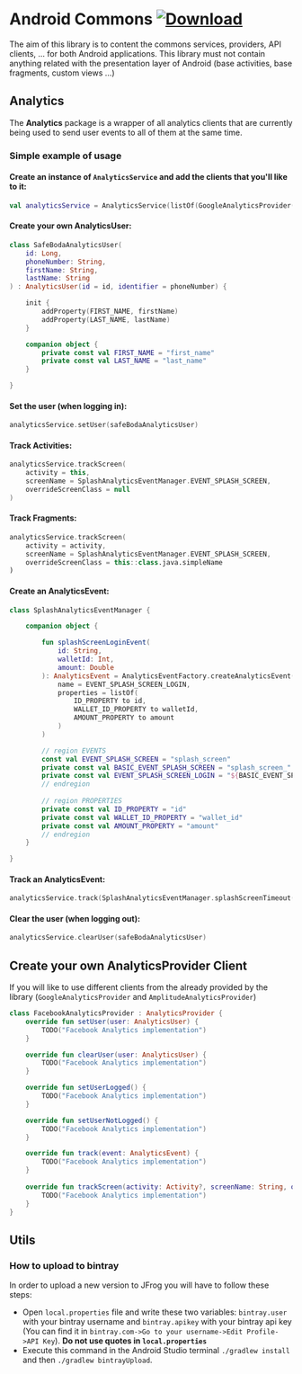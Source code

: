 # Android Commons [ ![Download](https://api.bintray.com/packages/safeboda/android/android-commons/images/download.svg?version=0.0.5) ](https://bintray.com/safeboda/android/android-commons/0.0.5/link)

The aim of this library is to content the commons services, providers, API clients, ... for both Android applications. This library must not contain anything related with the presentation layer of Android (base activities, base fragments, custom views ...)

## Analytics

The <b>Analytics</b> package is a wrapper of all analytics clients that are currently being used to send user events to all of them at the same time. <br/>

### Simple example of usage

#### Create an instance of `AnalyticsService` and add the clients that you'll like to it:
```kotlin
val analyticsService = AnalyticsService(listOf(GoogleAnalyticsProvider()))
```

#### Create your own AnalyticsUser:
```kotlin
class SafeBodaAnalyticsUser(
    id: Long,
    phoneNumber: String,
    firstName: String,
    lastName: String
) : AnalyticsUser(id = id, identifier = phoneNumber) {

    init {
        addProperty(FIRST_NAME, firstName)
        addProperty(LAST_NAME, lastName)
    }

    companion object {
        private const val FIRST_NAME = "first_name"
        private const val LAST_NAME = "last_name"
    }

}
```

#### Set the user (when logging in):
```kotlin
analyticsService.setUser(safeBodaAnalyticsUser)
```

#### Track Activities:
```kotlin
analyticsService.trackScreen(
    activity = this,
    screenName = SplashAnalyticsEventManager.EVENT_SPLASH_SCREEN,
    overrideScreenClass = null
)
```

#### Track Fragments:
```kotlin
analyticsService.trackScreen(
    activity = activity,
    screenName = SplashAnalyticsEventManager.EVENT_SPLASH_SCREEN,
    overrideScreenClass = this::class.java.simpleName
)
```

#### Create an AnalyticsEvent:
```kotlin
class SplashAnalyticsEventManager {

    companion object {

        fun splashScreenLoginEvent(
            id: String,
            walletId: Int,
            amount: Double
        ): AnalyticsEvent = AnalyticsEventFactory.createAnalyticsEvent(
            name = EVENT_SPLASH_SCREEN_LOGIN,
            properties = listOf(
                ID_PROPERTY to id,
                WALLET_ID_PROPERTY to walletId,
                AMOUNT_PROPERTY to amount
            )
        )

        // region EVENTS
        const val EVENT_SPLASH_SCREEN = "splash_screen"
        private const val BASIC_EVENT_SPLASH_SCREEN = "splash_screen_"
        private const val EVENT_SPLASH_SCREEN_LOGIN = "${BASIC_EVENT_SPLASH_SCREEN}login"
        // endregion
        
        // region PROPERTIES
        private const val ID_PROPERTY = "id"
        private const val WALLET_ID_PROPERTY = "wallet_id"
        private const val AMOUNT_PROPERTY = "amount"
        // endregion
    }

}
```

#### Track an AnalyticsEvent:
```kotlin
analyticsService.track(SplashAnalyticsEventManager.splashScreenTimeout())
```

#### Clear the user (when logging out):
```kotlin
analyticsService.clearUser(safeBodaAnalyticsUser)
```

## Create your own AnalyticsProvider Client

If you will like to use different clients from the already provided by the library (`GoogleAnalyticsProvider` and `AmplitudeAnalyticsProvider`)

```kotlin
class FacebookAnalyticsProvider : AnalyticsProvider {
    override fun setUser(user: AnalyticsUser) {
    	TODO("Facebook Analytics implementation")
    }

    override fun clearUser(user: AnalyticsUser) {
    	TODO("Facebook Analytics implementation")
    }

    override fun setUserLogged() {
    	TODO("Facebook Analytics implementation")
    }

    override fun setUserNotLogged() {
    	TODO("Facebook Analytics implementation")
    }

    override fun track(event: AnalyticsEvent) {
    	TODO("Facebook Analytics implementation")
    }
    
    override fun trackScreen(activity: Activity?, screenName: String, overrideScreenClass: String?) {
        TODO("Facebook Analytics implementation")
    }
}
```

## Utils

### How to upload to bintray

In order to upload a new version to JFrog you will have to follow these steps: 

- Open `local.properties` file and write these two variables: `bintray.user` with your bintray username and `bintray.apikey` with your bintray api key (You can find it in `bintray.com->Go to your username->Edit Profile->API Key`). <b>Do not use quotes in `local.properties`</b>
- Execute this command in the Android Studio terminal `./gradlew install` and then `./gradlew bintrayUpload`.
